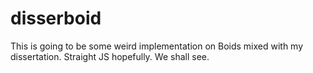 disserboid
==========

This is going to be some weird implementation on Boids mixed with my dissertation. Straight JS hopefully. We shall see.